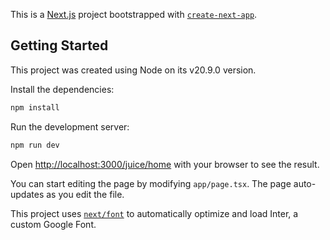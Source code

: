 This is a [Next.js](https://nextjs.org/) project bootstrapped with [`create-next-app`](https://github.com/vercel/next.js/tree/canary/packages/create-next-app).

## Getting Started

This project was created using Node on its v20.9.0 version.

Install the dependencies:

```bash
npm install
```

Run the development server:

```bash
npm run dev
```

Open [http://localhost:3000/juice/home](http://localhost:3000/juice/home) with your browser to see the result.

You can start editing the page by modifying `app/page.tsx`. The page auto-updates as you edit the file.

This project uses [`next/font`](https://nextjs.org/docs/basic-features/font-optimization) to automatically optimize and load Inter, a custom Google Font.
